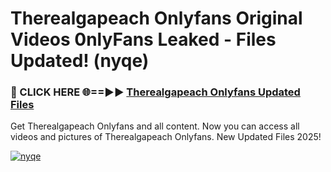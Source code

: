 # Therealgapeach Onlyfans Original Videos 0nlyFans Leaked - Files Updated! (nyqe)

<h3>🔴 CLICK HERE 🌐==►► <a href="https://tinyurl.com/2wckxsce" rel="nofollow">Therealgapeach Onlyfans Updated Files</a></h3>

Get Therealgapeach Onlyfans and all content. Now you can access all videos and pictures of Therealgapeach Onlyfans. New Updated Files 2025!

[![nyqe](https://i.imgur.com/AFduVYN.gif)](https://tinyurl.com/2wckxsce)
